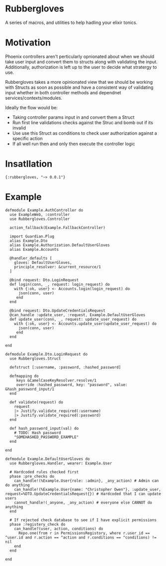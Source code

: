 # Rubbergloves

A series of macros, and utilities to help hadling your elixir tonics.

# Motivation

Phoenix controllers aren't perticularly opnionated about when we should take user input and convert them to structs along with validating the input.
Additionally, authorization is left up to the user to decide what stratergy to use. 

Rubbergloves takes a more opinionated view that we should be working with Structs as soon as possible and have a consistent way of validating input whether in 
both controller methods and dependnet services/contexts/modules.

Ideally the flow would be:

- Taking controller params input in and convert them a Struct
- Run first line validations checks against the Struc and bomb out if its invalid
- Use use this Struct as conditions to check user authorization against a specific action
- If all well run then and only then execute the controller logic

# Insatllation

`{:rubbergloves, "~> 0.0.1"}`

# Example

```
defmodule Example.AuthController do
  use ExampleWeb, :controller
  use Rubbergloves.Controller

  action_fallback(Example.FallbackController)
  
  import Guardian.Plug
  alias Example.Dto
  alias Example.Authorization.DefaultUserGloves
  alias Example.Accounts

  @handler_defaults [
    gloves: DefaultUserGloves,
    principle_resolver: &current_resource/1
  ]

  @bind request: Dto.LoginRequest
  def login(conn, _, request: login_request) do
    with {:ok, user} <- Accounts.login(login_request) do
      json(conn, user)
     end
  end

  @bind request: Dto.UpdateCredentialsRequest
  @can_handle :update_user, :request, Example.DefaultUserGloves
  def update_user(conn, _, request: update_user_request) do
    with {:ok, user} <- Accounts.update_user(update_user_request) do
      json(conn, user)
     end
  end

end

defmodule Example.Dto.LoginRequest do
  use Rubbergloves.Struct

  defstruct [:username, :password, :hashed_password]

  defmapping do
     keys &CamelCaseKeyResolver.resolve/1
     override :hashed_password, key: "password", value: &hash_password_input/1
  end

  def validate(request) do
    request
    |> Justify.validate_required(:username)
    |> Justify.validate_required(:password)
  end

  def hash_password_input(val) do
    # TODO: Hash password
    "SOMEHASHED_PASSWORD_EXAMPLE"
  end

end

defmodule Example.DefaultUserGloves do
  use Rubbergloves.Handler, wearer: Example.User

  # Hardcoded rules checked first
  phase :pre_checks do
    can_handle!(%Example.User{role: :admin}, _any_action) # Admin can do anything
    can_handle!(%Example.User{name: "Christopher Owen"}, :update_user, request=%DTO.UpdateCredentialsRequest{}) # Hardcoded that I can update users
    cannot_handle!(_anyone, _any_action) # everyone else CANNOT do anything
  end
  
  # If rejected check database to see if I have explicit permissions
  phase :registery_check do
    can_handle?(user, action, conditions) do
      Repo.one(from r in PermissionsRegistory, where r.user_id == ^user.id and r.action == ^action and r.conditions == ^conditions) != nil
    end  
  end
  
end